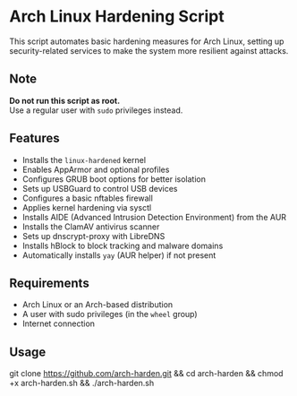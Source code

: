 # Arch Linux Hardening Script

This script automates basic hardening measures for Arch Linux, setting up security-related services to make the system more resilient against attacks.

## Note

**Do not run this script as root.**  
Use a regular user with `sudo` privileges instead.

## Features

- Installs the `linux-hardened` kernel
- Enables AppArmor and optional profiles
- Configures GRUB boot options for better isolation
- Sets up USBGuard to control USB devices
- Configures a basic nftables firewall
- Applies kernel hardening via sysctl
- Installs AIDE (Advanced Intrusion Detection Environment) from the AUR
- Installs the ClamAV antivirus scanner
- Sets up dnscrypt-proxy with LibreDNS
- Installs hBlock to block tracking and malware domains
- Automatically installs `yay` (AUR helper) if not present

## Requirements

- Arch Linux or an Arch-based distribution
- A user with sudo privileges (in the `wheel` group)
- Internet connection

## Usage
git clone https://github.com/arch-harden.git && cd arch-harden && chmod +x arch-harden.sh && ./arch-harden.sh


